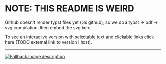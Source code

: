# NOTE: THIS README IS WEIRD

Github doesn't render typst files yet (pls github), so we do a typst -> pdf -> svg compilation,
then embed the svg here.

To see an interactive version with selectable text and clickable links click here (TODO external link to version I host).

----------

<a href="https://wentam.github.io/docs-testing/" target="_blank" rel="noopener noreferrer">
  <picture>
    <source media="(prefers-color-scheme: dark)" srcset="docs/README-dark.svg">
    <source media="(prefers-color-scheme: light)" srcset="docs/README-light.svg">
    <img alt="Fallback image description" src="default-image.png">
  </picture>
</a>

